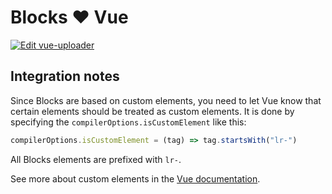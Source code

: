 # Blocks ❤️ Vue

[![Edit vue-uploader](https://codesandbox.io/static/img/play-codesandbox.svg)](https://codesandbox.io/s/github/uploadcare/uc-blocks-examples/tree/main/examples/vue-uploader/)

## Integration notes

Since Blocks are based on custom elements, you need to let Vue know that
certain elements should be treated as custom elements.
It is done by specifying the `compilerOptions.isCustomElement` like this:

```js
compilerOptions.isCustomElement = (tag) => tag.startsWith("lr-")
```

All Blocks elements are prefixed with `lr-`.

See more about custom elements in the [Vue documentation](https://vuejs.org/guide/extras/web-components.html#using-custom-elements-in-vue).

